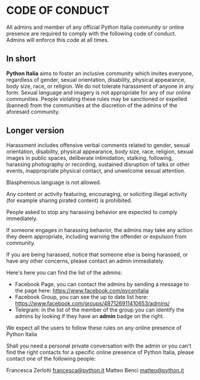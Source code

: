 # CODE OF CONDUCT

All admins and member of any official Python Italia community or online presence
are required to comply with the following code of conduct.
Admins will enforce this code at all times.

## In short

**Python Italia** aims to foster an inclusive community which invites everyone,
regardless of gender, sexual orientation, disability, physical appearance,
body size, race, or religion. We do not tolerate harassment of anyone in any form.
Sexual language and imagery is not appropriate for any of our online communities.
People violating these rules may be sanctioned or expelled (banned) from the communities
at the discretion of the admins of the aforesaid community.

## Longer version

Harassment includes offensive verbal comments related to gender, sexual orientation, disability,
physical appearance, body size, race, religion, sexual images in public spaces, deliberate intimidation,
stalking, following, harassing photography or recording, sustained disruption of talks or other events,
inappropriate physical contact, and unwelcome sexual attention.

Blasphemous language is not allowed.

Any content or activity featuring, encouraging, or soliciting illegal activity (for example sharing
pirated content) is prohibited.

People asked to stop any harassing behavior are expected to comply immediately.

If someone engages in harassing behavior, the admins may take any action they deem appropriate,
including warning the offender or expulsion from community.

If you are being harassed, notice that someone else is being harassed, or have any other concerns,
please contact an admin immediately.

Here's here you can find the list of the admins:

- Facebook Page, you can contact the admins by sending a message to the page here:
    https://www.facebook.com/pyconitalia
- Facebook Group, you can see the up to date list here:
    https://www.facebook.com/groups/487126911410653/admins/
- Telegram: in the list of the member of the group you can identify the admins by
    looking if they have an __admin__ badge on the right.


We expect all the users to follow these rules on any online presence of Python Italia

Shall you need a personal private conversation with the admin or you can't find the right contacts for a specific online presence of Python Italia, please contact
one of the following people:

Francesca Zerlotti [francesca@python.it](mailto:francesca@python.it)
Matteo Benci [matteo@python.it](mailto:matteo@python.it)
